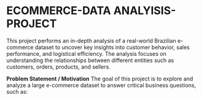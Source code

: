 # ECOMMERCE-DATA ANALYISIS-PROJECT
This project performs an in-depth analysis of a real-world Brazilian e-commerce dataset to uncover key insights into customer behavior, sales performance, and logistical efficiency. The analysis focuses on understanding the relationships between different entities such as customers, orders, products, and sellers.

**Problem Statement / Motivation**
The goal of this project is to explore and analyze a large e-commerce dataset to answer critical business questions, such as:


